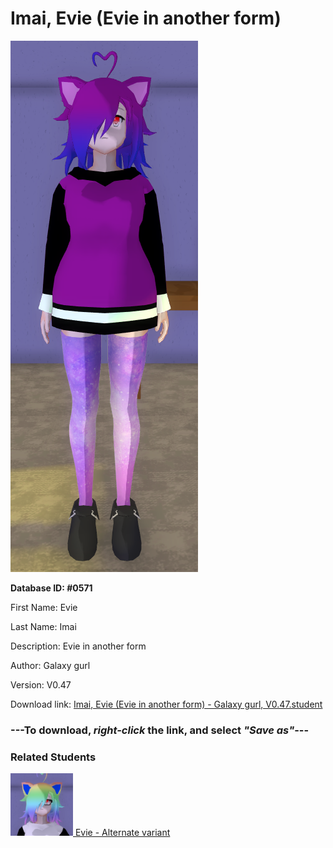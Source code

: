 # Imai, Evie (Evie in another form)

<img src="../../Files/Images/Imai, Evie (Evie in another form).png" title="Imai, Evie (Evie in another form) - Galaxy gurl, V0.47">

**Database ID: #0571**

First Name: Evie

Last Name: Imai

Description: Evie in another form

Author: Galaxy gurl

Version: V0.47

Download link: <a href="https://raw.githubusercontent.com/Arbiter1223/Daigaku-Gurashi-Custom-Students/master/Files/Student%20Files/Imai%2C%20Evie%20(Evie%20in%20another%20form)%20-%20Galaxy%20gurl%2C%20V0.47.student">Imai, Evie (Evie in another form) - Galaxy gurl, V0.47.student</a>

### ---**To download, _right-click_ the link, and select _"Save as"_**---

### Related Students

<a href="Imai, Evie (A pervy girl that loves everything).md"><img src="../../Files/Thumbs/Imai, Evie (A pervy girl that loves everything).png" height="100" width="100" title="Imai, Evie (A pervy girl that loves everything) - Galaxy gurl, V0.47"></a><a href="Imai, Evie (A pervy girl that loves everything).md"> Evie - Alternate variant</a>

